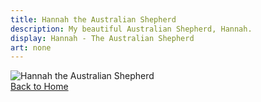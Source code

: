 ```yaml
---
title: Hannah the Australian Shepherd
description: My beautiful Australian Shepherd, Hannah.
display: Hannah - The Australian Shepherd
art: none
---
```


<!-- @layout-full-width -->
<div class="flex flex-col items-center max-w-2xl mx-auto mt-8">
  <div class="w-full md:w-1/2">
    <img src="../public/hannah.png" alt="Hannah the Australian Shepherd" class="rounded-lg shadow-md w-full" />
  </div>
  
  <div class="mt-6 text-center">
    <a href="/" class="inline-block px-4 py-2 bg-gray-100 dark:bg-gray-800 rounded-lg hover:bg-gray-200 dark:hover:bg-gray-700 transition">
      <span i-carbon-arrow-left class="mr-1" /> Back to Home
    </a>
  </div>
</div>
